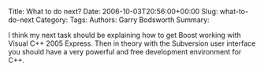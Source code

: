 Title: What to do next?
Date: 2006-10-03T20:56:00+00:00
Slug: what-to-do-next
Category: 
Tags: 
Authors: Garry Bodsworth
Summary: 

I think my next task should be explaining how to get Boost working with Visual C++ 2005 Express.  Then in theory with the Subversion user interface you should have a very powerful and free development environment for C++.
